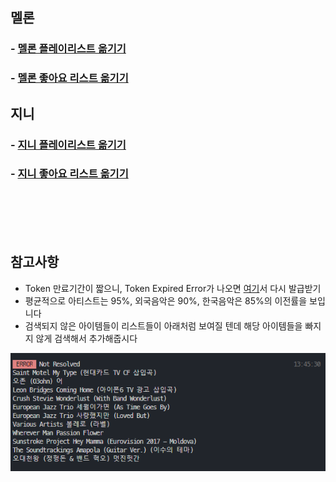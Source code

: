 ## 멜론

### - [멜론 플레이리스트 옮기기](../melon/playlist)

### - [멜론 좋아요 리스트 옮기기](../melon/liked)

## 지니

### - [지니 플레이리스트 옮기기](../genie/playlist)

### - [지니 좋아요 리스트 옮기기](../genie/liked)


<br/>
<br/>
<br/>
<br/>

## 참고사항

- Token 만료기간이 짧으니, Token Expired Error가 나오면 [여기](./index)서 다시 발급받기
- 평균적으로 아티스트는 95%, 외국음악은 90%, 한국음악은 85%의 이전률을 보입니다
- 검색되지 않은 아이템들이 리스트들이 아래처럼 보여질 텐데 해당 아이템들을 빠지지 않게 검색해서 추가해줍시다

![resolve](../assets/screenshot/resolve.png)
